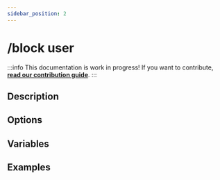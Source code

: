 ```yaml
---
sidebar_position: 2
---
```


# /block user
:::info
This documentation is work in progress!
If you want to contribute, [**read our contribution guide**](../../../opensource.md).
:::

## Description
## Options
## Variables
## Examples